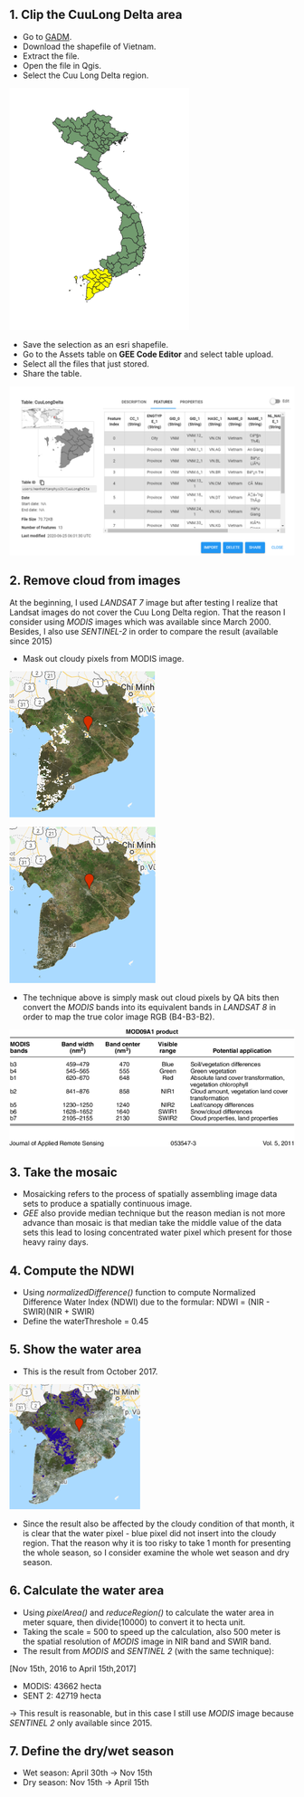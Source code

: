 ## 1. Clip the CuuLong Delta area
- Go to [GADM](https://gadm.org/data.html).
- Download the shapefile of Vietnam.
- Extract the file.
- Open the file in Qgis.
- Select the Cuu Long Delta region.

![QGIS](https://github.com/ToTheHien/Water-area-of-CuuLong-Delta-using-MODIS-Image/blob/main/images/QGIS.png)

- Save the selection as an esri shapefile.
- Go to the Assets table on **GEE Code Editor** and select table upload.
- Select all the files that just stored.
- Share the table. 

![Table](https://github.com/ToTheHien/Water-area-of-CuuLong-Delta-using-MODIS-Image/blob/main/images/Table.png)

## 2. Remove cloud from images

At the beginning, I used *LANDSAT 7* image but after testing I realize that Landsat images do not cover the Cuu Long Delta region. That the reason I consider using *MODIS* images which was available since March 2000. Besides, I also use *SENTINEL-2* in order to compare the result (available since 2015)

- Mask out cloudy pixels from MODIS image.

![Before](https://github.com/ToTheHien/Water-area-of-CuuLong-Delta-using-MODIS-Image/blob/main/images/Before.png)

![After](https://github.com/ToTheHien/Water-area-of-CuuLong-Delta-using-MODIS-Image/blob/main/images/After.png)

- The technique above is simply mask out cloud pixels by QA bits then convert the *MODIS* bands into its equivalent bands in *LANDSAT 8* in order to map the true color image RGB (B4-B3-B2).

![MODIS](https://github.com/ToTheHien/Water-area-of-CuuLong-Delta-using-MODIS-Image/blob/main/images/MODIS.png)

## 3. Take the mosaic
- Mosaicking refers to the process of spatially assembling image data sets to produce a spatially continuous image.
- *GEE* also provide median technique but the reason median is not more advance than mosaic is that median take the middle value of the data sets this lead to losing concentrated water pixel which present for those heavy rainy days.

## 4. Compute the NDWI
- Using *normalizedDifference()* function to compute Normalized Difference Water Index (NDWI) due to the formular:
NDWI = (NIR - SWIR)(NIR + SWIR)
- Define the waterThreshole = 0.45

## 5. Show the water area
- This is the result from October 2017.

![Water](https://github.com/ToTheHien/Water-area-of-CuuLong-Delta-using-MODIS-Image/blob/main/images/Water.png)

- Since the result also be affected by the cloudy condition of that month, it is clear that the water pixel - blue pixel did not insert into the cloudy region. That the reason why it is too risky to take 1 month for presenting the whole season, so I consider examine the whole wet season and dry season.

## 6. Calculate the water area
- Using *pixelArea()* and *reduceRegion()* to calculate the water area in meter square, then divide(10000) to convert it to hecta unit.
- Taking the scale = 500 to speed up the calculation, also 500 meter is the spatial resolution of *MODIS* image in NIR band and SWIR band.
- The result from *MODIS* and *SENTINEL 2* (with the same technique):

[Nov 15th, 2016 to April 15th,2017]
+ MODIS: 43662 hecta
+ SENT 2: 42719 hecta

→ This result is reasonable, but in this case I still use *MODIS* image because *SENTINEL 2* only available since 2015.

## 7. Define the dry/wet season
- Wet season: April 30th → Nov 15th
- Dry season: Nov 15th → April 15th
